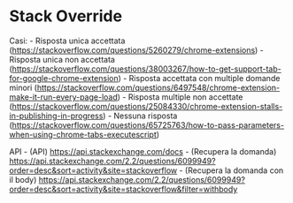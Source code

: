 # Stack Override
 
Casi:
    - Risposta unica accettata (https://stackoverflow.com/questions/5260279/chrome-extensions)
    - Risposta unica non accettata (https://stackoverflow.com/questions/38003267/how-to-get-support-tab-for-google-chrome-extension)
    - Risposta accettata con multiple domande minori (https://stackoverflow.com/questions/6497548/chrome-extension-make-it-run-every-page-load)
    - Risposta multiple non accettate (https://stackoverflow.com/questions/25084330/chrome-extension-stalls-in-publishing-in-progress)
    - Nessuna risposta (https://stackoverflow.com/questions/65725763/how-to-pass-parameters-when-using-chrome-tabs-executescript)

API
    - (API) https://api.stackexchange.com/docs
    - (Recupera la domanda) https://api.stackexchange.com/2.2/questions/6099949?order=desc&sort=activity&site=stackoverflow
    - (Recupera la domanda con il body) https://api.stackexchange.com/2.2/questions/6099949?order=desc&sort=activity&site=stackoverflow&filter=withbody
